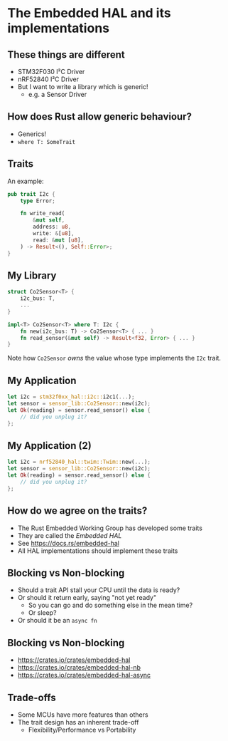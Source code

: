 # The Embedded HAL and its implementations

## These things are different

* STM32F030 I²C Driver
* nRF52840 I²C Driver
* But I want to write a library which is generic!
  * e.g. a Sensor Driver

## How does Rust allow generic behaviour?

* Generics!
* `where T: SomeTrait`

## Traits

An example:

```rust
pub trait I2c {
    type Error;

    fn write_read(
        &mut self,
        address: u8,
        write: &[u8],
        read: &mut [u8],
    ) -> Result<(), Self::Error>;
}
```

## My Library

```rust ignore []
struct Co2Sensor<T> {
    i2c_bus: T,
    ...
}

impl<T> Co2Sensor<T> where T: I2c {
    fn new(i2c_bus: T) -> Co2Sensor<T> { ... }
    fn read_sensor(&mut self) -> Result<f32, Error> { ... }
}
```

Note how `Co2Sensor` *owns* the value whose type implements the `I2c` trait.

## My Application

```rust ignore []
let i2c = stm32f0xx_hal::i2c::i2c1(...);
let sensor = sensor_lib::Co2Sensor::new(i2c);
let Ok(reading) = sensor.read_sensor() else {
    // did you unplug it?
};
```

## My Application (2)

```rust ignore []
let i2c = nrf52840_hal::twim::Twim::new(...);
let sensor = sensor_lib::Co2Sensor::new(i2c);
let Ok(reading) = sensor.read_sensor() else {
    // did you unplug it?
};

```

## How do we agree on the traits?

* The Rust Embedded Working Group has developed some traits
* They are called the *Embedded HAL*
* See <https://docs.rs/embedded-hal>
* All HAL implementations should implement these traits

## Blocking vs Non-blocking

* Should a trait API stall your CPU until the data is ready?
* Or should it return early, saying "not yet ready"
  * So you can go and do something else in the mean time?
  * Or sleep?
* Or should it be an `async fn`

## Blocking vs Non-blocking

* https://crates.io/crates/embedded-hal
* https://crates.io/crates/embedded-hal-nb
* https://crates.io/crates/embedded-hal-async

## Trade-offs

* Some MCUs have more features than others
* The trait design has an inherent trade-off
  * Flexibility/Performance vs Portability
